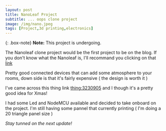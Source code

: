 ```yaml
---
layout: post
title: NanoLeaf Project
subtitle: ... oops clone project
image: /img/nano.jpeg
tags: [Project,3d printing,electronics]
---
```


{: .box-note}
**Note:** This project is undergoing.

The Nanoleaf clone project would be the first project to be on the blog. If you don't know what the Nanoleaf is, I'll recommand you clicking on that [link](https://nanoleaf.me/en/)

Pretty good connected devices that can add some atmosphere to your rooms, down side is that it's fairly expensive ( the design is worth it )

I've came across this thing link [thing:3230905](https://www.thingiverse.com/thing:3230905) and I though it's a pretty good idea for Xmas!

I had some Led and NodeMCU available and decided to take onboard on the project. I'm still having some pannel that currently printing ( I'm doing a 20 triangle panel size )

_Stay tunned on the next update!_
